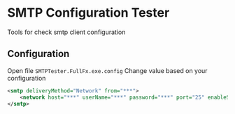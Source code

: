 # SMTP Configuration Tester
Tools for check smtp client configuration
## Configuration
Open file `SMTPTester.FullFx.exe.config`
Change value based on your configuration

```xml
<smtp deliveryMethod="Network" from="***">
    <network host="***" userName="***" password="***" port="25" enableSsl="false" />
</smtp>
```